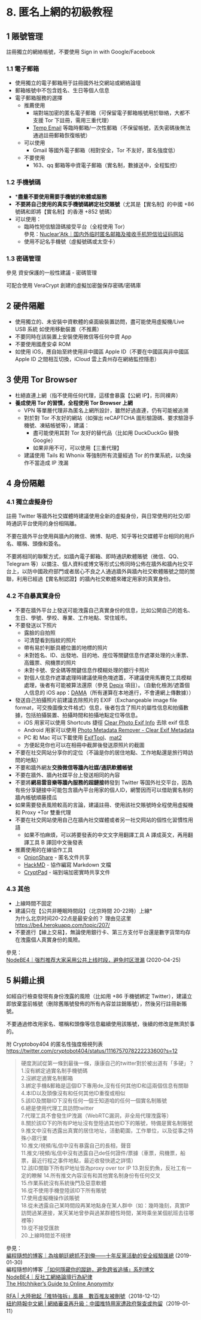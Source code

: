 # 8. 匿名上網的初級教程



## 1 賬號管理

註冊獨立的網絡帳號，不要使用 Sign in with Google/Facebook

### 1.1 電子郵箱
- 使用獨立的電子郵箱用于註冊國外社交網站或網絡論壇
- 郵箱帳號中不包含姓名、生日等個人信息
- 電子郵箱服務的選擇
  - 推薦使用
    - 端對端加密的匿名電子郵箱（可保留電子郵箱帳號用於聯絡，大都不支援 Tor 下註冊，需用三重代理）
    - [Temp Email](https://tempail.com/) 等臨時郵箱/一次性郵箱（不保留帳號，丟失密碼後無法通過註冊郵箱恢復帳號）
  - 可以使用
    - Gmail 等國外電子郵箱（相對安全，Tor 不友好，匿名強度低）
  - 不要使用
    -  163、qq 郵箱等中資電子郵箱（實名制，數據送中，全程監控）



### 1.2 手機號碼

- ***盡量不要使用需要手機號的軟體或服務**
- **不要將自己使用的真实手機號碼綁定社交賬號**（尤其是【實名制】的中國 +86 號碼和即將【實名制】的香港 +852 號碼）
- 可以使用：
  - 臨時性短信驗證碼接受平台（全程使用 Tor）  
    參見：[Nuclear'Atk｜国内外临时匿名邮箱及接收手机短信验证码网站](https://lcx.cc/post/4594/)  
  - 使用不記名手機號（虛擬號碼或太空卡）



### 1.3 密碼管理

參見 資安保護的一般性建議 - 密碼管理

可配合使用 VeraCrypt 創建的虛擬加密盤保存密碼/密碼庫

## 2 硬件隔離

- 使用獨立的、未安裝中資軟體的桌面級裝置訪問，盡可能使用虛擬機/Live USB 系統
如使用移動裝置（不推薦）
- 不要同時在該裝置上安裝使用微信等任何中資 App
- 不要使用國產安卓 ROM
- 如使用 iOS，應自始至終使用非中國區 Apple ID（不要在中國區與非中國區 Apple ID 之間相互切換，iCloud 雲上貴州存在網絡監控隱患）

  

## 3 使用 Tor Browser

- 杜絕直連上網（指不使用任何代理，這樣會暴露【公網 IP】，形同裸奔）
- **養成使用 Tor 的習慣，全程使用 Tor Browser 上網**
  - VPN 等單層代理非為匿名上網所設計，雖然好過直連，仍有可能被追溯
  - 對於對 Tor 不友好的網站（如彈出 reCAPTCHA 圖形驗證碼、要求驗證手機號、凍結帳號等），建議：
    - 盡可能使用其對 Tor 友好的替代品（比如用 DuckDuckGo 替換 Google）
    - 如果非用不可，可以使用【三重代理】
  - 建議使用 Tails 和 Whonix 等強制所有流量經過 Tor 的作業系統，以免操作不當造成 IP 洩漏
    

## 4 身份隔離

### 4.1 獨立虛擬身份

註冊 Twitter 等牆外社交媒體時建議使用全新的虛擬身份，與日常使用的社交/即時通訊平台使用的身份相隔離。

不要在牆外平台使用與牆內的微信、微博、貼吧、知乎等社交媒體平台相同的用戶名、暱稱、頭像和簽名。

不要將相同的聯繫方式，如牆內電子郵箱、即時通訊軟體賬號（微信、QQ、Telegram 等）以備注、個人資料或博文等形式公佈同時公佈在牆外和牆內社交平台上，以防中國政府部門或者居心不良之人通過牆外與牆內社交軟體賬號之間的關聯，利用已經過【實名制認證】的牆內社交軟體來確定用家的真實身份。



### 4.2 不自暴真實身份

- 不要在牆外平台上發送可能洩露自己真實身份的信息，比如公開自己的姓名、生日、學號、學校、專業、工作地點、常住城市。
- 不要發送以下照片
  - 露臉的自拍照
  - 可清楚看到指紋的照片
  - 帶有易於判斷具體位置的地標的照片
  - 未對姓名、ID、出發地、目的地、座位等關鍵信息作遮罩处理的火車票、高鐵票、飛機票的照片
  - 未對卡號、安全碼等關鍵信息作模糊处理的銀行卡照片
  - 對個人信息作遮罩處理時建議使用色塊遮蓋，不建議使用馬賽克工具模糊處理，後者有可能被算法還原（參見 [Depix](https://github.com/beurtschipper/Depix) 項目）。（自動化檢測/遮蓋個人信息的 iOS app：[DAMA](https://apps.apple.com/us/dama-image-privacy-redacted/id1534690075)（所有運算在本地進行，不會連網上傳數據））
- 發送自己拍攝照片前建議去除照片的 EXIF（Exchangeable image file format，可交換圖像文件格式）信息，後者包含了照片的屬性信息和拍攝數據，包括拍攝裝置、拍攝時間和拍攝地點定位等信息。
  - iOS 用家可以使用 Shortcuts 捷徑 [Clear Photo Exif Info](https://www.icloud.com/shortcuts/bd75ea7163e54530bd558a2ded219a23) 去除 exif 信息
  - Android 用家可以使用 [Photo Metadata Remover - Clear Exif Metadata](https://play.google.com/store/apps/details?id=apps.syrupy.metadatacleaner&hl=en_US)
  - PC 和 Mac 可以下載使用 [ExifTool](https://exiftool.org/)、[mat2](https://0xacab.org/jvoisin/mat2)
  - 方便起見你也可以在相冊中截屏後發送原照片的截圖
- 不要在社交网站分享你的定位（不論是你的居住地點、工作地點還是旅行時訪問的地點）
- 不要和牆外網友**交換微信等牆內社媒/通訊軟體帳號**
- 不要在牆外、牆內社媒平台上發送相同的內容
- 不要將**網易雲音樂等牆內服務的超鏈接**轉發到 Twitter 等国外社交平台，因為有些分享鏈接中可能包含牆內平台用家的個人ID，網警因而可以借助實名制的牆內帳號順藤摸瓜
- 如果需要發表風險較高的言論，建議註冊、使用該社交賬號時全程使用虛擬機和 Proxy +Tor 雙重代理
- 不要在社交网站使用自己在牆內社交媒體或者另一社交网站的個性化習慣性用語
  - 如果不怕麻煩，可以將要發表的中文文字用翻譯工具 A 譯成英文，再用翻譯工具 B 譯回中文後發表
- 推薦使用的在線協作工具
  - [OnionShare](https://onionshare.org/) - 匿名文件共享
  - [HackMD](https://hackmd.io/) - 協作編寫 Markdown 文檔
  - [CryptPad](https://cryptpad.fr) - 端到端加密實時共享文件



### 4.3 其他

- 上線時間不固定
- 建議只在【公共非睡眠時間段】（北京時間 20-22時）上線*  
  为什么北京时间20-22点是最安全的？ 理由见这里 https://be4.herokuapp.com/topic/207/
- 不要進行【線上交易】，無論使用銀行卡、第三方支付平台還是數字貨幣均存在洩露個人真實身份的風險。


參見：  
[NodeBE4｜强烈推荐大家采用公共上线时段，避免时区泄漏](https://be4.herokuapp.com/topic/207/%E5%BC%BA%E7%83%88%E6%8E%A8%E8%8D%90%E5%A4%A7%E5%AE%B6%E9%87%87%E7%94%A8%E5%85%AC%E5%85%B1%E4%B8%8A%E7%BA%BF%E6%97%B6%E6%AE%B5-%E9%81%BF%E5%85%8D%E6%97%B6%E5%8C%BA%E6%B3%84%E6%BC%8F) (2020-04-25)



## 5 糾錯止損

如經自行檢查發現有身份洩露的風險（比如用 +86 手機號綁定 Twitter），建議立即放棄當前帳號（刪除舊賬號發佈的所有內容並註銷賬號），然後另行註冊新賬號。

不要通過修改用家名、暱稱和頭像等信息繼續使用該賬號，後續的修改是無濟於事的。



附 Cryptoboy404 的匿名性強度檢視列表  
https://twitter.com/cryptobot404/status/1116757078222233600?s=12

> 硬度測試從第一條到最後一條，康康自己的twitter對於被出道有「多硬」？  
> 1.沒有綁定過實名制手機號碼  
> 2.沒綁定過實名制郵箱  
> 3.綁定手機&郵箱是這個ID下專用de,沒有任何其他ID和這兩個信息有關聯  
> 4.本ID以及頭像沒有和任何其他ID重復或相似  
> 5.該ID及關聯ID下沒有任何一個壬知道咱的任何一個實名制賬號  
> 6.總是使用代理工具訪問twitter  
> 7.代理工具不會發生IP洩漏（WebRTC漏洞，非全局代理洩露等）  
> 8.關於該ID下的所有IP地址沒有登陸過其他ID下的賬號，特備是實名制賬號  
> 9.推文中沒有透露出真實的居住地址，活動範圍，工作單位，以及從事之特殊小眾行業  
> 10.推文/視頻/私信中沒有暴露自己的長相，聲音  
> 11.推文/視頻/私信中沒有透露自己de任何證件/票據（車票，飛機票，船票，最近行程之事件地點，最近收發快遞之詳情）  
> 12.該ID關聯下所有IP地址皆為proxy over tor IP
> 13.對反釣魚，反社工有一定的瞭解
> 14.所有推文內容沒有和其他實名制身份有任何交叉  
> 15.作業系統沒有系統後門及惡意軟體  
> 16.從不使用手機登陸該ID下所有賬號  
> 17.使用虛擬機操作該賬號  
> 18.從未透露自己某時間段再某地點身在某人群中（如：幾時幾刻，真實IP訪問過某連接，某天某地曾參與過某群體性時間，某時乘坐某個航班去往哪裡等）  
> 19.從不接受匯款  
> 20.上線時間並不規律



參見：  
[編程隨想的博客｜為啥朝廷總抓不到俺——十年反黨活動的安全經驗匯總](https://program-think.blogspot.com/2019/01/Security-Guide-for-Political-Activists.html) (2019-01-30)  
編程隨想的博客 [「如何隱藏你的蹤跡，避免跨省追捕」系列博文](https://program-think.blogspot.com/2010/04/howto-cover-your-tracks-0.html)  
[NodeBE4｜反社工網絡論壇行為紀律](https://be4.herokuapp.com/topic/269/%E5%8F%8D%E7%A4%BE%E5%B7%A5%E7%BD%91%E7%BB%9C%E8%AE%BA%E5%9D%9B%E8%A1%8C%E4%B8%BA%E7%BA%AA%E5%BE%8B)  
[The Hitchhiker’s Guide to Online Anonymity](https://anonymousplanet.github.io)  

[RFA | 大陸掀起「推特強拆」風暴　數百推友被刪號](https://www.rfa.org/cantonese/features/hottopic/twitter-12122018062522.html)（2018-12-12）  
[紐約時報中文網 | 網絡審查再升級：中國推特用家遭政府盤查或拘留](https://cn.nytimes.com/business/20190111/china-twitter-censorship-online/)（2019-01-11）
